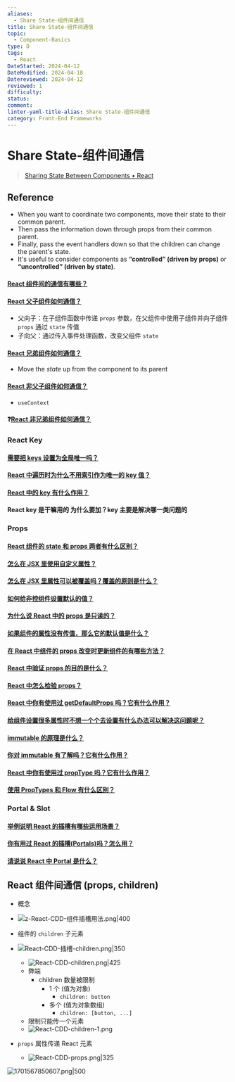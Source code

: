 ```yaml
---
aliases:
  - Share State-组件间通信
title: Share State-组件间通信
topic:
  - Component-Basics
type: D
tags:
  - React
DateStarted: 2024-04-12
DateModified: 2024-04-18
Datereviewed: 2024-04-12
reviewed: 1
difficulty: 
status: 
comment: 
linter-yaml-title-alias: Share State-组件间通信
category: Front-End Frameworks
---
```


# Share State-组件间通信
>[Sharing State Between Components • React](https://beta.reactjs.org/learn/sharing-state-between-components#recap)

## Reference
- When you want to coordinate two components, move their state to their common parent.
- Then pass the information down through props from their common parent.
- Finally, pass the event handlers down so that the children can change the parent's state.
- It's useful to consider components as **“controlled” (driven by props)** or **“uncontrolled” (driven by state)**.

#### [React 组件间的通信有哪些？](https://github.com/haizlin/fe-interview/issues/648)
#### [React 父子组件如何通信？](https://github.com/haizlin/fe-interview/issues/649)
- 父向子：在子组件函数中传递 `props` 参数，在父组件中使用子组件并向子组件 `props` 通过 `state` 传值
- 子向父：通过传入事件处理函数，改变父组件 `state`  
#### [React 兄弟组件如何通信？](https://github.com/haizlin/fe-interview/issues/651)
- Move the _state_ up from the component to its parent
#### [React 非父子组件如何通信？](https://github.com/haizlin/fe-interview/issues/650)
- `useContext`
#### ❓[React 非兄弟组件如何通信？](https://github.com/haizlin/fe-interview/issues/652)


### React Key

#### [需要把 keys 设置为全局唯一吗？](https://github.com/haizlin/fe-interview/issues/884)

#### [React 中遍历时为什么不用索引作为唯一的 key 值？](https://github.com/haizlin/fe-interview/issues/643)

#### [React 中的 key 有什么作用？](https://github.com/haizlin/fe-interview/issues/642)

#### React key 是干嘛用的 为什么要加？key 主要是解决哪一类问题的

### Props

#### [React 组件的 state 和 props 两者有什么区别？](https://github.com/haizlin/fe-interview/issues/645)

#### [怎么在 JSX 里使用自定义属性？](https://github.com/haizlin/fe-interview/issues/813)

#### [怎么在 JSX 里属性可以被覆盖吗？覆盖的原则是什么？](https://github.com/haizlin/fe-interview/issues/814)

#### [如何给非控组件设置默认的值？](https://github.com/haizlin/fe-interview/issues/894)

#### [为什么说 React 中的 props 是只读的？](https://github.com/haizlin/fe-interview/issues/924)

#### [如果组件的属性没有传值，那么它的默认值是什么？](https://github.com/haizlin/fe-interview/issues/900)

#### [在 React 中组件的 props 改变时更新组件的有哪些方法？](https://github.com/haizlin/fe-interview/issues/824)

#### [React 中验证 props 的目的是什么？](https://github.com/haizlin/fe-interview/issues/790)

#### [React 中怎么检验 props？](https://github.com/haizlin/fe-interview/issues/787)

#### [React 中你有使用过 getDefaultProps 吗？它有什么作用？](https://github.com/haizlin/fe-interview/issues/789)

#### [给组件设置很多属性时不想一个个去设置有什么办法可以解决这问题呢？](https://github.com/haizlin/fe-interview/issues/784)

#### [immutable 的原理是什么？](https://github.com/haizlin/fe-interview/issues/823)

#### [你对 immutable 有了解吗？它有什么作用？](https://github.com/haizlin/fe-interview/issues/822)

#### [React 中你有使用过 propType 吗？它有什么作用？](https://github.com/haizlin/fe-interview/issues/788)

#### [使用 PropTypes 和 Flow 有什么区别？](https://github.com/haizlin/fe-interview/issues/869)

### Portal & Slot

#### [举例说明 React 的插槽有哪些运用场景？](https://github.com/haizlin/fe-interview/issues/934)

#### [你有用过 React 的插槽(Portals)吗？怎么用？](https://github.com/haizlin/fe-interview/issues/933)

#### [请说说 React 中 Portal 是什么？](https://github.com/haizlin/fe-interview/issues/687)

## React 组件间通信 (props, children)

- 概念
- ![z-React-CDD-组件插槽用法.png|400](https://cdn.jsdelivr.net/gh/jenniferwonder/bimg/full-stack/z-React-CDD-%E7%BB%84%E4%BB%B6%E6%8F%92%E6%A7%BD%E7%94%A8%E6%B3%95.png)

- 组件的 `children` 子元素
- ![React-CDD-插槽-children.png|350](https://cdn.jsdelivr.net/gh/jenniferwonder/bimg/full-stack/React-CDD-%E6%8F%92%E6%A7%BD-children.png)
  - ![React-CDD-children.png|425](https://cdn.jsdelivr.net/gh/jenniferwonder/bimg/full-stack/React-CDD-children.png)
  - 弊端
    - children 数量被限制
      - 1 个 (值为对象)
        - `children: button`
      - 多个 (值为对象数组)
        - `children: [button, ...]`
  - 限制只能传一个元素
  - ![React-CDD-children-1.png](https://cdn.jsdelivr.net/gh/jenniferwonder/bimg/full-stack/React-CDD-children-1.png)
- `props` 属性传递 React 元素
  - ![React-CDD-props.png|325](https://cdn.jsdelivr.net/gh/jenniferwonder/bimg/full-stack/React-CDD-props.png)

![1701567850607.png|500](https://cdn.jsdelivr.net/gh/jenniferwonder/bimg/full-stack/1701567850607.png)







